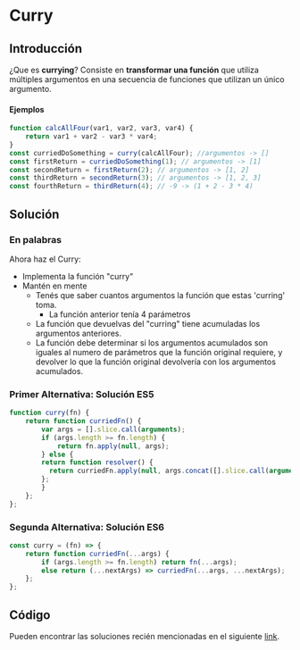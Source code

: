 # Curry
## Introducción
¿Que es **currying**? Consiste en **transformar una función** que utiliza múltiples argumentos en una secuencia de funciones que utilizan un único argumento.

#### Ejemplos
```javascript
function calcAllFour(var1, var2, var3, var4) {
    return var1 + var2 - var3 * var4;
}
const curriedDoSomething = curry(calcAllFour); //argumentos -> []
const firstReturn = curriedDoSomething(1); // argumentos -> [1]
const secondReturn = firstReturn(2); // argumentos -> [1, 2]
const thirdReturn = secondReturn(3); // argumentos -> [1, 2, 3]
const fourthReturn = thirdReturn(4); // -9 -> (1 + 2 - 3 * 4)
```

## Solución
### En palabras
Ahora haz el Curry:
- Implementa la función "curry"
- Mantén en mente
    - Tenés que saber cuantos argumentos la función que estas 'curring' toma.
        - La función anterior tenía 4 parámetros
    - La función que devuelvas del "curring" tiene acumuladas los argumentos anteriores.
    - La función debe determinar si los argumentos acumulados son iguales al numero de parámetros que la función original requiere, y devolver lo que la función original devolvería con los argumentos acumulados.

### Primer Alternativa: Solución ES5
```javascript
function curry(fn) {
    return function curriedFn() {
        var args = [].slice.call(arguments);
        if (args.length >= fn.length) {
            return fn.apply(null, args);
        } else {
        return function resolver() {
          return curriedFn.apply(null, args.concat([].slice.call(arguments)));
        };
        }
    };
};
```

### Segunda Alternativa: Solución ES6
```javascript
const curry = (fn) => {
    return function curriedFn(...args) {
        if (args.length >= fn.length) return fn(...args);
        else return (...nextArgs) => curriedFn(...args, ...nextArgs);
    };
};
```

## Código
Pueden encontrar las soluciones recién mencionadas en el siguiente [link](https://repl.it/KWvq/1).
